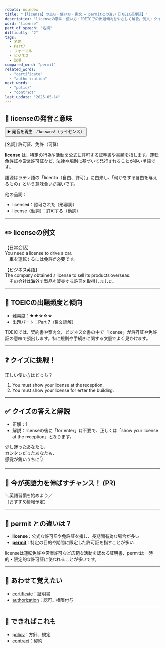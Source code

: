 ```yaml
---
robots: noindex
title: "【license】の意味・使い方・例文 ― permitとの違い【TOEIC英単語】"
description: "licenseの意味・使い方・TOEICでの出題傾向をやさしく解説。例文・クイズ付きでpermitとの違いもわかりやすく学べます。"
word: "license"
part_of_speech: "名詞"
difficulty: "2"
tags:
  - 名詞
  - Part7
  - フォーマル
  - ビジネス
  - 説明
compared_word: "permit"
related_words:
  - "certificate"
  - "authorization"
next_words:
  - "policy"
  - "contract"
last_update: "2025-05-04"
---
```


## 🔰 licenseの発音と意味

<button class="play-audio" onclick="playTTS('license')">
  <span class="play-audio-main">
    ▶️ 発音を再生　/ˈlaɪ.səns/
  </span>
  <span class="play-audio-sub">
    （ライセンス）
  </span>
</button>

[名詞] 許可証、免許（可算）

**license** は、特定の行為や活動を公式に許可する証明書や書類を指します。運転免許証や営業許可証など、法律や規則に基づいて発行されることが多い単語です。

語源はラテン語の「licentia（自由、許可）」に由来し、「何かをする自由を与えるもの」という意味合いが強いです。

他の品詞：  
- licensed：認可された（形容詞）
- license（動詞）：許可する（動詞）

---

## ✏️ licenseの例文

【日常会話】  
You need a license to drive a car.  
　車を運転するには免許が必要です。

【ビジネス英語】  
The company obtained a license to sell its products overseas.  
　その会社は海外で製品を販売する許可を取得しました。

---

## 🎯 TOEICの出題頻度と傾向

- 難易度：★★☆☆☆
- 出題パート：Part 7（長文読解）

TOEICでは、契約書や案内文、ビジネス文書の中で「license」が許可証や免許証の意味で頻出します。特に規則や手続きに関する文脈でよく見かけます。

---

## ❓ クイズに挑戦！

正しい使い方はどっち？

1. You must show your license at the reception.  
2. You must show your license for enter the building.

---

## ✅ クイズの答えと解説

- 正解：**1**
- 解説：licenseの後に「for enter」は不要で、正しくは「show your license at the reception」となります。

少し迷ったあなたも、  
カンタンだったあなたも、  
感覚が鋭いうちに👇️

---

## 🚀 今が英語力を伸ばすチャンス！ (PR)

<div class="info-center">
＼英語習慣を始めよう／<br>  
（おすすめ情報予定）
</div>

---

## 🤔  permit との違いは？

- **license**：公式な許可証や免許証を指し、長期間有効な場合が多い
- **[permit](/word/permit)**：特定の目的や期間に限定した許可証を指すことが多い

licenseは運転免許や営業許可など広範な活動を認める証明書、permitは一時的・限定的な許可証に使われることが多いです。

---

## 🧩 あわせて覚えたい

- [certificate](/word/certificate)：証明書
- [authorization](/word/authorization)：認可、権限付与

---

## 📖 できればこれも

- [policy](/word/policy)：方針、規定
- [contract](/word/contract)：契約

<!-- cvid: aid06_bid13 -->
